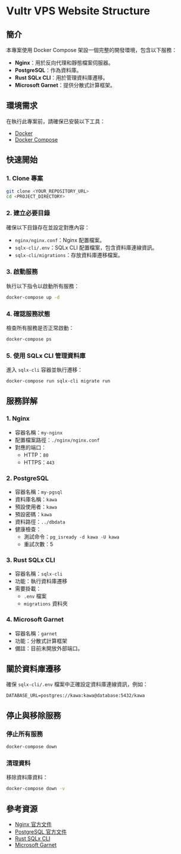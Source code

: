 # Vultr VPS Website Structure

## 簡介

本專案使用 Docker Compose 架設一個完整的開發環境，包含以下服務：
- **Nginx**：用於反向代理和靜態檔案伺服器。
- **PostgreSQL**：作為資料庫。
- **Rust SQLx CLI**：用於管理資料庫遷移。
- **Microsoft Garnet**：提供分散式計算框架。

## 環境需求

在執行此專案前，請確保已安裝以下工具：
- [Docker](https://www.docker.com/)
- [Docker Compose](https://docs.docker.com/compose/)

## 快速開始

### 1. Clone 專案

```bash
git clone <YOUR_REPOSITORY_URL>
cd <PROJECT_DIRECTORY>
```

### 2. 建立必要目錄

確保以下目錄存在並設定對應內容：
- `nginx/nginx.conf`：Nginx 配置檔案。
- `sqlx-cli/.env`：SQLx CLI 配置檔案，包含資料庫連線資訊。
- `sqlx-cli/migrations`：存放資料庫遷移檔案。

### 3. 啟動服務

執行以下指令以啟動所有服務：

```bash
docker-compose up -d
```

### 4. 確認服務狀態

檢查所有服務是否正常啟動：

```bash
docker-compose ps
```

### 5. 使用 SQLx CLI 管理資料庫

進入 `sqlx-cli` 容器並執行遷移：

```bash
docker-compose run sqlx-cli migrate run
```

## 服務詳解

### 1. Nginx

- 容器名稱：`my-nginx`
- 配置檔案路徑：`./nginx/nginx.conf`
- 對應的端口：
  - HTTP：`80`
  - HTTPS：`443`

### 2. PostgreSQL

- 容器名稱：`my-pgsql`
- 資料庫名稱：`kawa`
- 預設使用者：`kawa`
- 預設密碼：`kawa`
- 資料路徑：`../dbdata`
- 健康檢查：
  - 測試命令：`pg_isready -d kawa -U kawa`
  - 重試次數：5

### 3. Rust SQLx CLI

- 容器名稱：`sqlx-cli`
- 功能：執行資料庫遷移
- 需要掛載：
  - `.env` 檔案
  - `migrations` 資料夾

### 4. Microsoft Garnet

- 容器名稱：`garnet`
- 功能：分散式計算框架
- 備註：目前未開放外部端口。

## 關於資料庫遷移

確保 `sqlx-cli/.env` 檔案中正確設定資料庫連線資訊，例如：

```env
DATABASE_URL=postgres://kawa:kawa@database:5432/kawa
```

## 停止與移除服務

### 停止所有服務

```bash
docker-compose down
```

### 清理資料

移除資料庫資料：

```bash
docker-compose down -v
```

## 參考資源

- [Nginx 官方文件](https://nginx.org/en/docs/)
- [PostgreSQL 官方文件](https://www.postgresql.org/docs/)
- [Rust SQLx CLI](https://github.com/launchbadge/sqlx)
- [Microsoft Garnet](https://microsoft.github.io/garnet/)
